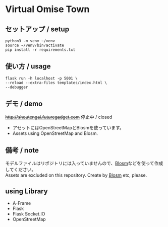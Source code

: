 # Virtual Omise Town

## セットアップ / setup
```
python3 -m venv ~/venv
source ~/venv/bin/activate
pip install -r requirements.txt
```

## 使い方 / usage
```
flask run -h localhost -p 5001 \
--reload --extra-files templates/index.html \
--debugger
```

## デモ / demo
~~http://shoutengai.futuregadget.com~~ 停止中 / closed
- アセットにはOpenStreetMapとBlosmを使っています。
- Assets using OpenStreetMap and Blosm.

## 備考 / note
モデルファイルはリポジトリには入っていませんので、[Blosm](https://github.com/vvoovv/blosm)などを使って作成してください。  
Assets are excluded on this repository. Create by [Blosm](https://github.com/vvoovv/blosm) etc, please.

## using Library
- A-Frame
- Flask
- Flask Socket.IO
- OpenStreetMap
